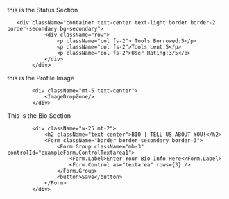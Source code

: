  
this is the Status Section 


       <div className="container text-center text-light border border-2 border-secondary bg-secondary">
                <div className="row">
                    <p className="col fs-2"> Tools Borrowed:5</p>
                    <p className="col fs-2">Tools Lent:5</p>
                    <p className="col fs-2">User Rating:3/5</p>
                </div>
            </div>






this is the Profile Image 


            <div className="mt-5 text-center">
                <ImageDropZone/>
            </div>


This is the Bio Section 

            <div className="w-25 mt-2">
                <h2 className="text-center">BIO | TELL US ABOUT YOU!</h2>
                <Form className="border border-secondary border-3">
                    <Form.Group className="mb-3" controlId="exampleForm.ControlTextarea1">
                        <Form.Label>Enter Your Bio Info Here</Form.Label>
                        <Form.Control as="textarea" rows={3} />
                    </Form.Group>
                    <button>Save</button>
                </Form>
            </div>